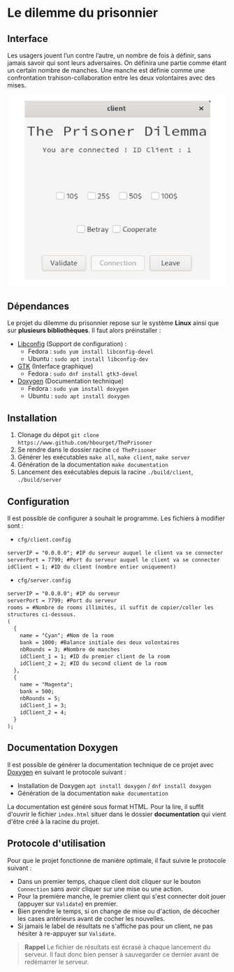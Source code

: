 # Le dilemme du prisonnier
## Interface
Les usagers jouent l’un contre l’autre, un nombre de fois à définir, sans jamais savoir qui sont leurs adversaires. On définira une partie comme étant un certain nombre de manches. Une manche est définie comme une confrontation trahison-collaboration entre les deux volontaires avec des mises.

![Interface](interface.png)

## Dépendances
Le projet du dilemme du prisonnier repose sur le système **Linux** ainsi que sur **plusieurs bibliothèques**. Il faut alors préinstaller :

 - [Libconfig](https://hyperrealm.github.io/libconfig/libconfig_manual.pdf) (Support de configuration) : 
	- Fedora : `sudo yum install libconfig-devel`
	-  Ubuntu : `sudo apt install libconfig-dev`
 - [GTK](https://www.gtk.org/docs/installations/linux/) (Interface graphique)
	 - Fedora : `sudo dnf install gtk3-devel`
 - [Doxygen](https://www.doxygen.nl/index.html) (Documentation technique)
	 - Fedora : `sudo yum install doxygen`
	 - Ubuntu : `sudo apt install doxygen`

## Installation

 1. Clonage du dépot `git clone https://www.github.com/hbourget/ThePrisoner`
 2. Se rendre dans le dossier racine `cd ThePrisoner`
 3. Générer les exécutables `make all`, `make client`, `make server`
 4. Génération de la documentation `make documentation`
 5. Lancement des exécutables depuis la racine `./build/client`, `./build/server`

## Configuration

Il est possible de configurer à souhait le programme. Les fichiers à modifier sont :

 - `cfg/client.config`

```
serverIP = "0.0.0.0"; #IP du serveur auquel le client va se connecter
serverPort = 7799; #Port du serveur auquel le client va se connecter
idClient = 1; #ID du client (nombre entier uniquement)
```

- `cfg/server.config`

```
serverIP = "0.0.0.0"; #IP du serveur
serverPort = 7799; #Port du serveur
rooms = #Nombre de rooms illimités, il suffit de copier/coller les structures ci-dessous.
(
  {
    name = "Cyan"; #Nom de la room
    bank = 1000; #Balance initiale des deux volontaires
    nbRounds = 3; #Nombre de manches
    idClient_1 = 1; #ID du premier client de la room
    idClient_2 = 2; #ID du second client de la room
  },
  {
    name = "Magenta";
    bank = 500;
    nbRounds = 5;
    idClient_1 = 3;
    idClient_2 = 4;
  }
);
```

## Documentation Doxygen
Il est possible de générer la documentation technique de ce projet avec [Doxygen](https://www.doxygen.nl/index.html) en suivant le protocole suivant :

  * Installation de Doxygen  ``apt install doxygen`` / `dnf install doxygen`
  * Génération de la documentation  ``make documentation``

La documentation est généré sous format HTML. Pour la lire, il suffit d'ouvrir le fichier ``index.html`` situer dans le dossier **documentation** qui vient d'être créé à la racine du projet.

## Protocole d'utilisation

Pour que le projet fonctionne de manière optimale, il faut suivre le protocole suivant :

 - Dans un premier temps, chaque client doit cliquer sur le bouton `Connection` sans avoir cliquer sur une mise ou une action.
 - Pour la première manche, le premier client qui s'est connecter doit jouer (appuyer sur `Validate`) en premier. 
 - Bien prendre le temps, si on change de mise ou d'action, de décocher les cases antérieurs avant de cocher les nouvelles.
 - Si jamais le label de résultats ne s'affiche pas pour un client, ne pas hésiter à re-appuyer sur `Validate`.

> **Rappel**
> Le fichier de résultats est écrasé à chaque lancement du serveur. Il faut donc bien penser à sauvegarder ce dernier avant de redémarrer le serveur.
